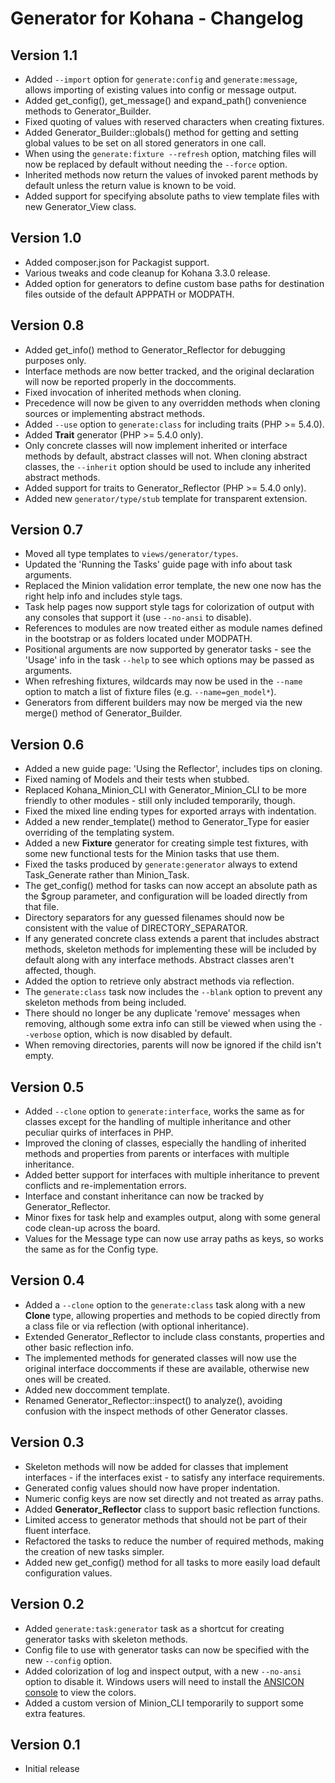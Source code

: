 Generator for Kohana - Changelog
================================

Version 1.1
-----------

- Added `--import` option for `generate:config` and `generate:message`, allows
  importing of existing values into config or message output.
- Added get_config(), get_message() and expand_path() convenience methods to
  Generator_Builder.
- Fixed quoting of values with reserved characters when creating fixtures.
- Added Generator_Builder::globals() method for getting and setting global values
  to be set on all stored generators in one call.
- When using the `generate:fixture --refresh` option, matching files will now
  be replaced by default without needing the `--force` option.
- Inherited methods now return the values of invoked parent methods by default
  unless the return value is known to be void.
- Added support for specifying absolute paths to view template files with new
  Generator_View class.

Version 1.0
-----------

- Added composer.json for Packagist support.
- Various tweaks and code cleanup for Kohana 3.3.0 release.
- Added option for generators to define custom base paths for destination files
  outside of the default APPPATH or MODPATH.

Version 0.8
-----------

- Added get_info() method to Generator_Reflector for debugging purposes only.
- Interface methods are now better tracked, and the original declaration will
  now be reported properly in the doccomments.
- Fixed invocation of inherited methods when cloning.
- Precedence will now be given to any overridden methods when cloning sources
  or implementing abstract methods.
- Added `--use` option to `generate:class` for including traits (PHP >= 5.4.0).
- Added **Trait** generator (PHP >= 5.4.0 only).
- Only concrete classes will now implement inherited or interface methods by
  default, abstract classes will not. When cloning abstract classes, the
  `--inherit` option should be used to include any inherited abstract methods.
- Added support for traits to Generator_Reflector (PHP >= 5.4.0 only).
- Added new `generator/type/stub` template for transparent extension.

Version 0.7
-----------

- Moved all type templates to `views/generator/types`.
- Updated the 'Running the Tasks' guide page with info about task arguments.
- Replaced the Minion validation error template, the new one now has the right
  help info and includes style tags.
- Task help pages now support style tags for colorization of output with any
  consoles that support it (use `--no-ansi` to disable).
- References to modules are now treated either as module names defined in the
  bootstrap or as folders located under MODPATH.
- Positional arguments are now supported by generator tasks - see the 'Usage'
  info in the task `--help` to see which options may be passed as arguments.
- When refreshing fixtures, wildcards may now be used in the `--name` option to
  match a list of fixture files (e.g. `--name=gen_model*`).
- Generators from different builders may now be merged via the new merge()
  method of Generator_Builder.

Version 0.6
-----------

- Added a new guide page: 'Using the Reflector', includes tips on cloning.
- Fixed naming of Models and their tests when stubbed.
- Replaced Kohana_Minion_CLI with Generator_Minion_CLI to be more friendly to
  other modules - still only included temporarily, though.
- Fixed the mixed line ending types for exported arrays with indentation.
- Added a new render_template() method to Generator_Type for easier overriding
  of the templating system.
- Added a new **Fixture** generator for creating simple test fixtures, with some new
  functional tests for the Minion tasks that use them.
- Fixed the tasks produced by `generate:generator` always to extend Task_Generate
  rather than Minion_Task.
- The get_config() method for tasks can now accept an absolute path as the $group
  parameter, and configuration will be loaded directly from that file.
- Directory separators for any guessed filenames should now be consistent with
  the value of DIRECTORY_SEPARATOR.
- If any generated concrete class extends a parent that includes abstract methods,
  skeleton methods for implementing these will be included by default along with
  any interface methods. Abstract classes aren't affected, though.
- Added the option to retrieve only abstract methods via reflection.	
- The `generate:class` task now includes the `--blank` option to prevent any skeleton
  methods from being included.
- There should no longer be any duplicate 'remove' messages when removing,
  although some extra info can still be viewed when using the `--verbose` option,
  which is now disabled by default.
- When removing directories, parents will now be ignored if the child isn't empty.

Version 0.5
-----------

- Added `--clone` option to `generate:interface`, works the same as for classes
  except for the handling of multiple inheritance and other peculiar quirks
  of interfaces in PHP.
- Improved the cloning of classes, especially the handling of inherited methods
  and properties from parents or interfaces with multiple inheritance.
- Added better support for interfaces with multiple inheritance to prevent
  conflicts and re-implementation errors.
- Interface and constant inheritance can now be tracked by Generator_Reflector.
- Minor fixes for task help and examples output, along with some general
  code clean-up across the board.
- Values for the Message type can now use array paths as keys, so works the
  same as for the Config type.

Version 0.4
-----------

- Added a `--clone` option to the `generate:class` task along with a new **Clone**
  type, allowing properties and methods to be copied directly from a class file
  or via reflection (with optional inheritance).
- Extended Generator_Reflector to include class constants, properties and other
  basic reflection info.
- The implemented methods for generated classes will now use the original interface
  doccomments if these are available, otherwise new ones will be created.
- Added new doccomment template.
- Renamed Generator_Reflector::inspect() to analyze(), avoiding confusion with
  the inspect methods of other Generator classes.

Version 0.3
-----------

- Skeleton methods will now be added for classes that implement interfaces - if
  the interfaces exist - to satisfy any interface requirements.
- Generated config values should now have proper indentation.
- Numeric config keys are now set directly and not treated as array paths.
- Added **Generator_Reflector** class to support basic reflection functions.
- Limited access to generator methods that should not be part of their fluent interface.
- Refactored the tasks to reduce the number of required methods, making
  the creation of new tasks simpler.
- Added new get_config() method for all tasks to more easily load default
  configuration values.

Version 0.2
-----------

- Added `generate:task:generator` task as a shortcut for creating generator tasks
  with skeleton methods.
- Config file to use with generator tasks can now be specified with the
  new `--config` option.
- Added colorization of log and inspect output, with a new `--no-ansi` option
	to disable it. Windows users will need to install the [ANSICON console](http://adoxa.110mb.com/ansicon)
	to view the colors.
- Added a custom version of Minion_CLI temporarily to support some
  extra features.

Version 0.1
-----------

- Initial release
